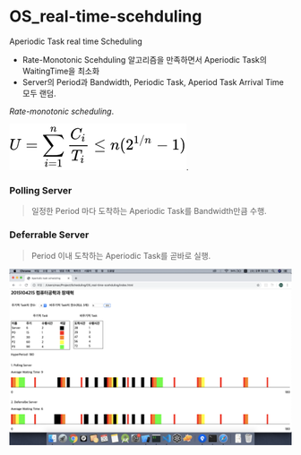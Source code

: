 # OS_real-time-scehduling
Aperiodic Task real time Scheduling

- Rate-Monotonic Scehduling 알고리즘을 만족하면서 Aperiodic Task의 WaitingTime을 최소화
- Server의 Period과 Bandwidth, Periodic Task, Aperiod Task Arrival Time 모두 랜덤.

*Rate-monotonic scheduling*.

![Alt Text](https://github.com/khujay15/OS_real-time-scehduling/blob/master/Rate.svg).


### Polling Server

> 일정한 Period 마다 도착하는 Aperiodic Task를 Bandwidth만큼 수행.


### Deferrable Server

> Period 이내 도착하는 Aperiodic Task를 곧바로 실행. 
 
![Alt Text](https://github.com/khujay15/OS_real-time-scehduling/blob/master/Scheduling.png)
